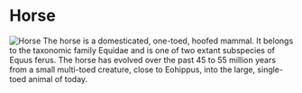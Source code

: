# Horse
![Horse](https://www.bayequest.com/wp-content/uploads/2024/01/Arabian.png)
The horse is a domesticated, one-toed, hoofed mammal. It belongs to the taxonomic family Equidae and is one of two extant subspecies of Equus ferus. The horse has evolved over the past 45 to 55 million years from a small multi-toed creature, close to Eohippus, into the large, single-toed animal of today.